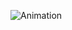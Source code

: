 ![Animation](https://github.com/ZAK0EE/Matlab_ITI2023/assets/82421473/b077557f-ed7f-46e5-b1cd-3545c8a6a6cc)
